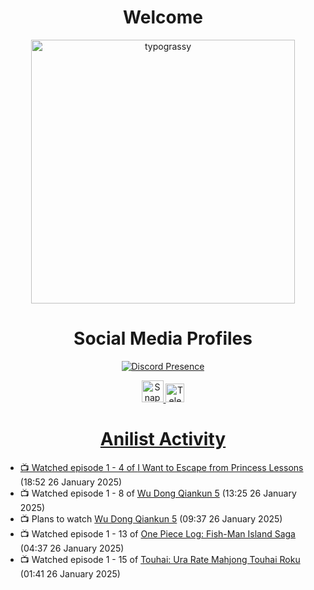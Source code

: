 <div align="center">

# Welcome
<a href="https://github.com/kawarimidoll/typograssy">
    <img alt="typograssy" src="https://typograssy.deno.dev/api?text=%E3%82%88%E3%81%86%E3%81%93%E3%81%9D%E3%81%BF%E3%81%AA%E3%81%95%E3%82%93%20-%20Sheby--&&l0=none&l1=82d9d0&l2=027353&l3=038c4c&l4=01402e&bg=none&frame=none&speed=100&comment=" width="421.99">
</a>

</div>

<div align="center">

# Social Media Profiles

[![Discord Presence](https://lanyard.cnrad.dev/api/612532963938271232)](https://discord.com/users/612532963938271232)


<a href="https://www.snapchat.com/add/a.sheby" title="Snapchat Profile">
    <img src="https://www.freepnglogos.com/uploads/snapchat-logo-png-0.png" width="35" alt="Snapchat Logo" />


<a href="https://t.me/ASheby" title="Telegram Profile">
    <img src="https://www.freepnglogos.com/uploads/telegram-logo-png-0.png" width="30" alt="Telegram Logo" />


</div>

<div align="center">

# Anilist Activity

</div>

<!-- ANILIST_ACTIVITY:start -->

-   📺 Watched episode 1 - 4 of [I Want to Escape from Princess Lessons](https://anilist.co/anime/170650) (18:52 26 January 2025)
-   📺 Watched episode 1 - 8 of [Wu Dong Qiankun 5](https://anilist.co/anime/185748) (13:25 26 January 2025)
-   📺 Plans to watch [Wu Dong Qiankun 5](https://anilist.co/anime/185748) (09:37 26 January 2025)
-   📺 Watched episode 1 - 13 of [One Piece Log: Fish-Man Island Saga](https://anilist.co/anime/183423) (04:37 26 January 2025)
-   📺 Watched episode 1 - 15 of [Touhai: Ura Rate Mahjong Touhai Roku](https://anilist.co/anime/173263) (01:41 26 January 2025)

<!-- ANILIST_ACTIVITY:end -->
